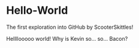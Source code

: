 # Hello-World
The first exploration into GitHub by ScooterSkittles!

Hellllooooo world!
Why is Kevin so... so... Bacon?
